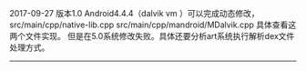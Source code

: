 2017-09-27
版本1.0
Android4.4.4（dalvik vm ）可以完成动态修改，
  src/main/cpp/native-lib.cpp
  src/main/cpp/mandroid/MDalvik.cpp
  具体查看这两个文件实现。
 但是在5.0系统修改失败。具体还要分析art系统执行解析dex文件处理方式。
 **************************************************************